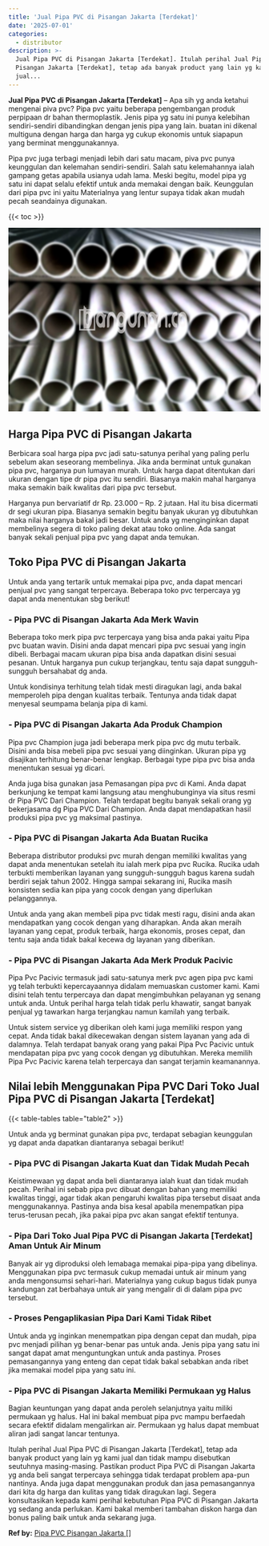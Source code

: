 ```yaml
---
title: 'Jual Pipa PVC di Pisangan Jakarta [Terdekat]'
date: '2025-07-01'
categories:
  - distributor
description: >-
  Jual Pipa PVC di Pisangan Jakarta [Terdekat]. Itulah perihal Jual Pipa PVC di
  Pisangan Jakarta [Terdekat], tetap ada banyak product yang lain yg kami
  jual...
---
```


**Jual Pipa PVC di Pisangan Jakarta \[Terdekat\]** – Apa sih yg anda ketahui mengenai piva pvc? Pipa pvc yaitu beberapa pengembangan produk perpipaan dr bahan thermoplastik. Jenis pipa yg satu ini punya kelebihan sendiri-sendiri dibandingkan dengan jenis pipa yang lain. buatan ini dikenal multiguna dengan harga dan harga yg cukup ekonomis untuk siapapun yang berminat menggunakannya.

Pipa pvc juga terbagi menjadi lebih dari satu macam, piva pvc punya keunggulan dan kelemahan sendiri-sendiri. Salah satu kelemahannya ialah gampang getas apabila usianya udah lama. Meski begitu, model pipa yg satu ini dapat selalu efektif untuk anda memakai dengan baik. Keunggulan dari pipa pvc ini yaitu Materialnya yang lentur supaya tidak akan mudah pecah seandainya digunakan.

{{< toc >}}

![Jual Pipa PVC di Pisangan Jakarta [Terdekat]](/images/jaul-pipa-pvc-62.png)

## Harga Pipa PVC di Pisangan Jakarta

Berbicara soal harga pipa pvc jadi satu-satunya perihal yang paling perlu sebelum akan seseorang membelinya. Jika anda berminat untuk gunakan pipa pvc, harganya pun lumayan murah. Untuk harga dapat ditentukan dari ukuran dengan tipe dr pipa pvc itu sendiri. Biasanya makin mahal harganya maka semakin baik kwalitas dari pipa pvc tersebut.

Harganya pun bervariatif dr Rp. 23.000 – Rp. 2 jutaan. Hal itu bisa dicermati dr segi ukuran pipa. Biasanya semakin begitu banyak ukuran yg dibutuhkan maka nilai harganya bakal jadi besar. Untuk anda yg menginginkan dapat membelinya segera di toko paling dekat atau toko online. Ada sangat banyak sekali penjual pipa pvc yang dapat anda temukan.

## Toko Pipa PVC di Pisangan Jakarta

Untuk anda yang tertarik untuk memakai pipa pvc, anda dapat mencari penjual pvc yang sangat terpercaya. Beberapa toko pvc terpercaya yg dapat anda menentukan sbg berikut!

### \- Pipa PVC di Pisangan Jakarta Ada Merk Wavin

Beberapa toko merk pipa pvc terpercaya yang bisa anda pakai yaitu Pipa pvc buatan wavin. Disini anda dapat mencari pipa pvc sesuai yang ingin dibeli. Berbagai macam ukuran pipa bisa anda dapatkan disini sesuai pesanan. Untuk harganya pun cukup terjangkau, tentu saja dapat sungguh-sungguh bersahabat dg anda.

Untuk kondisinya terhitung telah tidak mesti diragukan lagi, anda bakal memperoleh pipa dengan kualitas terbaik. Tentunya anda tidak dapat menyesal seumpama belanja pipa di kami.

### \- Pipa PVC di Pisangan Jakarta Ada Produk Champion

Pipa pvc Champion juga jadi beberapa merk pipa pvc dg mutu terbaik. Disini anda bisa mebeli pipa pvc sesuai yang diinginkan. Ukuran pipa yg disajikan terhitung benar-benar lengkap. Berbagai type pipa pvc bisa anda menentukan sesuai yg dicari.

Anda juga bisa gunakan jasa Pemasangan pipa pvc di Kami. Anda dapat berkunjung ke tempat kami langsung atau menghubunginya via situs resmi dr Pipa PVC Dari Champion. Telah terdapat begitu banyak sekali orang yg bekerjasama dg Pipa PVC Dari Champion. Anda dapat mendapatkan hasil produksi pipa pvc yg maksimal pastinya.

### \- Pipa PVC di Pisangan Jakarta Ada Buatan Rucika

Beberapa distributor produksi pvc murah dengan memiliki kwalitas yang dapat anda menentukan setelah itu ialah merk pipa pvc Rucika. Rucika udah terbukti memberikan layanan yang sungguh-sungguh bagus karena sudah berdiri sejak tahun 2002. Hingga sampai sekarang ini, Rucika masih konsisten sedia kan pipa yang cocok dengan yang diperlukan pelanggannya.

Untuk anda yang akan membeli pipa pvc tidak mesti ragu, disini anda akan mendapatkan yang cocok dengan yang diharapkan. Anda akan meraih layanan yang cepat, produk terbaik, harga ekonomis, proses cepat, dan tentu saja anda tidak bakal kecewa dg layanan yang diberikan.

### \- Pipa PVC di Pisangan Jakarta Ada Merk Produk Pacivic

Pipa Pvc Pacivic termasuk jadi satu-satunya merk pvc agen pipa pvc kami yg telah terbukti kepercayaannya didalam memuaskan customer kami. Kami disini telah tentu terpercaya dan dapat mengimbuhkan pelayanan yg senang untuk anda. Untuk perihal harga telah tidak perlu khawatir, sangat banyak penjual yg tawarkan harga terjangkau namun kamilah yang terbaik.

Untuk sistem service yg diberikan oleh kami juga memiliki respon yang cepat. Anda tidak bakal dikecewakan dengan sistem layanan yang ada di dalamnya. Telah terdapat banyak orang yang pakai Pipa Pvc Pacivic untuk mendapatan pipa pvc yang cocok dengan yg dibutuhkan. Mereka memilih Pipa Pvc Pacivic karena telah terpercaya dan sangat terjamin keamanannya.

## Nilai lebih Menggunakan Pipa PVC Dari Toko Jual Pipa PVC di Pisangan Jakarta \[Terdekat\]

{{< table-tables table="table2" >}}

Untuk anda yg berminat gunakan pipa pvc, terdapat sebagian keunggulan yg dapat anda dapatkan diantaranya sebagai berikut!

### \- Pipa PVC di Pisangan Jakarta Kuat dan Tidak Mudah Pecah

Keistimewaan yg dapat anda beli diantaranya ialah kuat dan tidak mudah pecah. Perihal ini sebab pipa pvc dibuat dengan bahan yang memiliki kwalitas tinggi, agar tidak akan pengaruhi kwalitas pipa tersebut disaat anda menggunakannya. Pastinya anda bisa kesal apabila menempatkan pipa terus-terusan pecah, jika pakai pipa pvc akan sangat efektif tentunya.

### \- Pipa Dari Toko Jual Pipa PVC di Pisangan Jakarta \[Terdekat\] Aman Untuk Air Minum

Banyak air yg diproduksi oleh lemabaga memakai pipa-pipa yang dibelinya. Menggunakan pipa pvc termasuk cukup memadai untuk air minum yang anda mengonsumsi sehari-hari. Materialnya yang cukup bagus tidak punya kandungan zat berbahaya untuk air yang mengalir di di dalam pipa pvc tersebut.

### \- Proses Pengaplikasian Pipa Dari Kami Tidak Ribet

Untuk anda yg inginkan menempatkan pipa dengan cepat dan mudah, pipa pvc menjadi pilihan yg benar-benar pas untuk anda. Jenis pipa yang satu ini sangat dapat amat menguntungkan untuk anda pastinya. Proses pemasangannya yang enteng dan cepat tidak bakal sebabkan anda ribet jika memakai model pipa yang satu ini.

### \- Pipa PVC di Pisangan Jakarta Memiliki Permukaan yg Halus

Bagian keuntungan yang dapat anda peroleh selanjutnya yaitu miliki permukaan yg halus. Hal ini bakal membuat pipa pvc mampu berfaedah secara efektif didalam mengalirkan air. Permukaan yg halus dapat membuat aliran jadi sangat lancar tentunya.

Itulah perihal Jual Pipa PVC di Pisangan Jakarta \[Terdekat\], tetap ada banyak product yang lain yg kami jual dan tidak mampu disebutkan seutuhnya masing-masing. Pastikan product Pipa PVC di Pisangan Jakarta yg anda beli sangat terpercaya sehingga tidak terdapat problem apa-pun nantinya. Anda juga dapat menggunakan produk dan jasa pemasangannya dari kita dg harga dan kulitas yang tidak diragukan lagi. Segera konsultasikan kepada kami perihal kebutuhan Pipa PVC di Pisangan Jakarta yg sedang anda perlukan. Kami bakal memberi tambahan diskon harga dan bonus paling baik untuk anda sekarang juga.

**Ref by:** [Pipa PVC Pisangan Jakarta []](https://id.wikipedia.org/wiki/Pipa)
